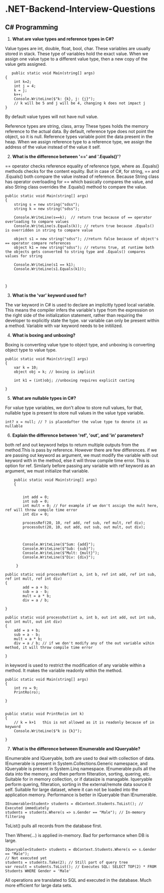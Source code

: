 # .NET-Backend-Interview-Questions

## C# Programming

1. **What are value types and reference types in C#?**

Value types are int, double, float, bool, char. These variables are usually stored in stack. These type of variables hold the exact value. When we assign one value type to a different    value type, then a new copy of the value gets assigned.
```
   public static void Main(string[] args)
{
    int k=2;
    int j = 4;
    k = j;
    k++;
    Console.WriteLine($"k: {k}, j: {j}");
    // k will be 5 and j will be 4, changing k does not impact j
}
```
By default value types will not have null value.

Reference types are string, class, array
These types holds the memory reference to the actual data. By default, reference type does not point the object, so it is null. Reference types variable point the data present in the heap. When we assign reference type to a reference type, we assign the address of the value instead of the value it self.

2.  **What is the difference between '==' and '.Equals()'**?

== operator checks reference equality of reference type, where as .Equals() methods checks for the content equlity. But in case of C#, for string, == and .Equals() both compare the value instead of reference. Because String class has operator overloading for == which basically compares the value, and also String class overrides the .Equals() method to compare the value.
```
public static void Main(string[] args)
{
    string s = new string("sdss");
    string k = new string("sdss");

    Console.WriteLine(s==k);  // return true because of == operator overloading to compare values
    Console.WriteLine(s.Equals(k)); // return true because .Equals() is overridden in string to compare value

    object s1 = new string("sdss"); //return false because of object's == operator compare references
    object k1 = new string("sdss"); // returns true, at runtime both the objects gets converted to string type and .Equals() compares values for string

    Console.WriteLine(s1 == k1);
    Console.WriteLine(s1.Equals(k1));



}
```

3. **What is the 'var' keyword used for?**

The var keyword in C# is used to declare an implicitly typed local variable. This means the compiler infers the variable's type from the expression on the right side of the initialization statement, rather than requiring the developer to explicitly state the type. var variable can only be present within a method. Variable with var keyword needs to be initilized.

4. **What is boxing and unboxing?**

Boxing is converting value type to object type, and unboxing is converting object type to value type.
```
public static void Main(string[] args)
{
    var k = 10;
    object obj = k; // boxing is implicit

    int k1 = (int)obj; //unboxing requires explicit casting

}
```

5. **What are nullable types in C#?**

For value type variables, we don't allow to store null values, for that, nullable type is present to store null values in the value type variable.
```
int? x = null; // ? is placedafter the value type to denote it as nullable 
```

6. **Explain the difference between 'ref', 'out', and 'in' parameters?**

both ref and out keyword helps to return multiple outputs from the method.This is pass by reference.  However there are few differences. if we are passing out keyword as argument, we must modify the variable with out keyword with in the method, else it will throw compile time error. This is option for ref. Similarly before passing any variable with ref keyword as an argument, we must initialize that variable. 

```
    public static void Main(string[] args)
    {


        int add = 0;
        int sub = 0;
        int mult = 0; // For example if we don't assign the mult here, ref will throw compile time error
        int div = 0;

        processRef(20, 10, ref add, ref sub, ref mult, ref div);
        processOut(20, 10, out add, out sub, out mult, out div);
      
        

        Console.WriteLine($"Sum: {add}");
        Console.WriteLine($"Sub: {sub}");
        Console.WriteLine($"Mult: {mult}");
        Console.WriteLine($"Div: {div}");

     }

public static void processRef(int a, int b, ref int add, ref int sub, ref int mult, ref int div)
{
        add = a + b;
        sub = a - b;
        mult = a * b;
        div = a / b;

}

public static void processOut(int a, int b, out int add, out int sub, out int mult, out int div)
{
    add = a + b;
    sub = a - b;
    mult = a * b;
    div = a / b; // if we don't modify any of the out variable wihin method, it will throw compile time error

}
```
in keyword is used to restrict the modification of any variable within a method. It makes the variable readonly within the method.
```
public static void Main(string[] args)
{
    int ro = 9;
    PrintRo(ro);  

}


public static void PrintRo(in int k)
{
    // k = k+1   this is not allowed as it is readonly because of in keyword
    Console.WriteLine($"k is {k}");

}
```

7. **What is the difference between IEnumerable and IQueryable?**

IEnumerable and IQueryable, both are used to deal with collection of data. IEnumerable is present in System.Collections.Generic namespace, and IQueryable is present in System.Linq namespace. IEnumerable pulls all the data into the memory, and then perform filteration, sorting, quering, etc. Suitable for in memory collection, or if datasize is managable.
Iqueryable perform quering, filteration, sorting in the external/remote data source it self. Suitable for large dataset, where it can not be loaded into the application memory. Performance is better in IQueryable than IEnumerable.
```
IEnumerable<Student> students = dbContext.Students.ToList(); // Executed immediately
students = students.Where(s => s.Gender == "Male"); // In-memory filtering
```
ToList() pulls all records from the database first.

Then Where(...) is applied in-memory.
Bad for performance when DB is large.
```
IQueryable<Student> students = dbContext.Students.Where(s => s.Gender == "Male");
// Not executed yet
students = students.Take(2); // Still part of query tree
var result = students.ToList(); // Executes SQL: SELECT TOP(2) * FROM Students WHERE Gender = 'Male'
```
All operations are translated to SQL and executed in the database.
Much more efficient for large data sets.


   

